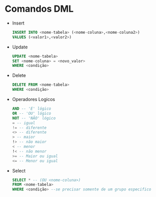 # Comandos DML

- Insert

    ```sql
    INSERT INTO <nome-tabela> (<nome-coluna>,<nome-coluna2>)
    VALUES (<valor1>,<valor2>)
    ```

- Update

    ```SQL
    UPDATE <nome-tabela>
    SET <nome-coluna> = <novo_valor>
    WHERE <condição>
    ```

- Delete

    ```SQL
    DELETE FROM <nome-tabela>
    WHERE <condição>
    ```

- Operadores Logicos

    ```SQL
    AND -- 'E' lógico
    OR -- 'OU' lógico
    NOT -- 'NÃO' lógico
    = -- igual
    != -- diferente
    <> -- diferente
    > -- maior
    !> -- não maior
    < -- menor
    !< -- não menor
    >= -- Maior ou igual
    <= -- Menor ou igual
    ```

- Select

    ```SQL
    SELECT * -- (OU <nome-coluna>)
    FROM <nome-tabela>
    WHERE <condição> --se precisar somente de um grupo especifico
    ```
